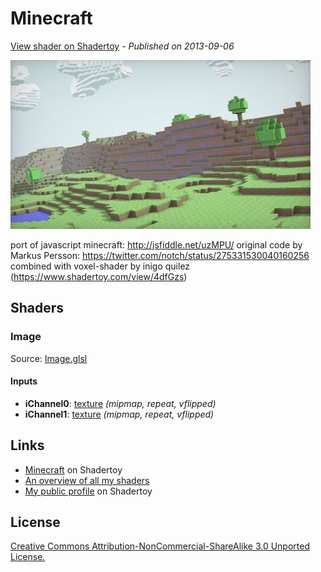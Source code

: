 ﻿# Minecraft
[View shader on Shadertoy](https://www.shadertoy.com/view/4ds3WS) - _Published on 2013-09-06_ 

![thumbnail](./thumbnail.jpg)


port of javascript minecraft: http://jsfiddle.net/uzMPU/
original code by Markus Persson: https://twitter.com/notch/status/275331530040160256
combined with voxel-shader by inigo quilez (https://www.shadertoy.com/view/4dfGzs)


## Shaders

### Image

Source: [Image.glsl](./Image.glsl)

#### Inputs

 * **iChannel0**: [texture](https://shadertoy.com/media/a/f735bee5b64ef98879dc618b016ecf7939a5756040c2cde21ccb15e69a6e1cfb.png) _(mipmap, repeat, vflipped)_
 * **iChannel1**: [texture](https://shadertoy.com/media/a/cd4c518bc6ef165c39d4405b347b51ba40f8d7a065ab0e8d2e4f422cbc1e8a43.jpg) _(mipmap, repeat, vflipped)_

## Links
* [Minecraft](https://www.shadertoy.com/view/4ds3WS) on Shadertoy
* [An overview of all my shaders](https://reindernijhoff.net/shadertoy/)
* [My public profile](https://www.shadertoy.com/user/reinder) on Shadertoy

## License

[Creative Commons Attribution-NonCommercial-ShareAlike 3.0 Unported License.](https://creativecommons.org/licenses/by-nc-sa/3.0/)
